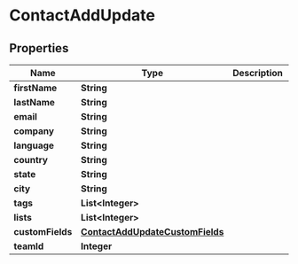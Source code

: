 
# ContactAddUpdate

## Properties
Name | Type | Description | Notes
------------ | ------------- | ------------- | -------------
**firstName** | **String** |  |  [optional]
**lastName** | **String** |  |  [optional]
**email** | **String** |  |  [optional]
**company** | **String** |  |  [optional]
**language** | **String** |  |  [optional]
**country** | **String** |  |  [optional]
**state** | **String** |  |  [optional]
**city** | **String** |  |  [optional]
**tags** | **List&lt;Integer&gt;** |  |  [optional]
**lists** | **List&lt;Integer&gt;** |  |  [optional]
**customFields** | [**ContactAddUpdateCustomFields**](ContactAddUpdateCustomFields.md) |  |  [optional]
**teamId** | **Integer** |  |  [optional]



